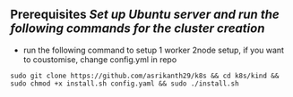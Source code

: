 ## Prerequisites *Set up Ubuntu server and run the following commands for the cluster creation*
- run the following command to setup 1 worker 2node setup, if you want to coustomise, change config.yml in repo
```
sudo git clone https://github.com/asrikanth29/k8s && cd k8s/kind && sudo chmod +x install.sh config.yaml && sudo ./install.sh
```
